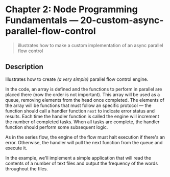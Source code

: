 # Chapter 2: Node Programming Fundamentals &mdash; 20-custom-async-parallel-flow-control
> illustrates how to make a custom implementation of an async parallel flow control

## Description
Illustrates how to create *(a very simple)* parallel flow control engine.

In the code, an array is defined and the functions to perform in parallel are placed there (now the order is not important). This array will be used as a queue, removing elements from the head once completed. The elements of the array will be functions that must follow an specific protocol &mdash; the function should call a handler function `next` to indicate error status and results. Each time the handler function is called the engine will increment the number of completed tasks. When all tasks are complete, the handler function should perform some subsequent logic.

As in the series flow, the engine of the flow must halt execution if there's an error. Otherwise, the handler will pull the next function from the queue and execute it.

In the example, we'll implement a simple application that will read the contents of a number of text files and output the frequency of the words throughout the files.

